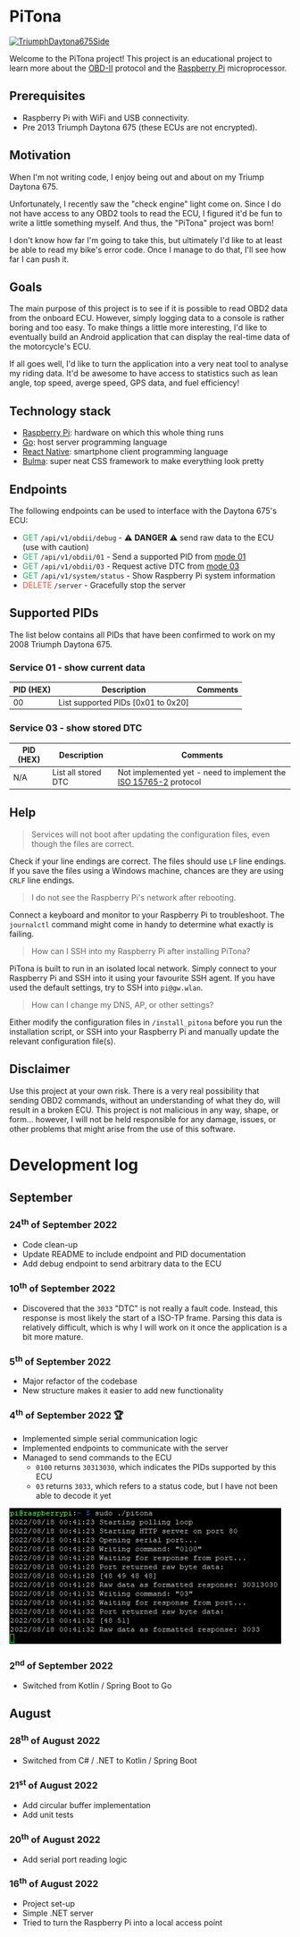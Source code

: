 # PiTona
<a title="NathanLee at English Wikipedia, Public domain, via Wikimedia Commons" href="https://commons.wikimedia.org/wiki/File:TriumphDaytona675Side.jpg"><img width="512" alt="TriumphDaytona675Side" src="https://upload.wikimedia.org/wikipedia/commons/thumb/0/04/TriumphDaytona675Side.jpg/512px-TriumphDaytona675Side.jpg"></a>

Welcome to the PiTona project! This project is an educational project to learn more about the
[OBD-II](https://en.wikipedia.org/wiki/On-board_diagnostics#OBD-II) protocol and the
[Raspberry Pi](https://www.raspberrypi.com/) microprocessor.

## Prerequisites
- Raspberry Pi with WiFi and USB connectivity.
- Pre 2013 Triumph Daytona 675 (these ECUs are not encrypted).

## Motivation
When I'm not writing code, I enjoy being out and about on my Triump Daytona 675.

Unfortunately, I recently saw the "check engine" light come on. Since I do not have access to any
OBD2 tools to read the ECU, I figured it'd be fun to write a little something myself. And thus, the
"PiTona" project was born!

I don't know how far I'm going to take this, but ultimately I'd like to at least be able to read my
bike's error code. Once I manage to do that, I'll see how far I can push it.

## Goals
The main purpose of this project is to see if it is possible to read OBD2 data from the onboard
ECU. However, simply logging data to a console is rather boring and too easy. To make things a
little more interesting, I'd like to eventually build an Android application that can display the
real-time data of the motorcycle's ECU.

If all goes well, I'd like to turn the application into a very neat tool to analyse my riding data.
It'd be awesome to have access to statistics such as lean angle, top speed, averge speed, GPS data,
and fuel efficiency!

## Technology stack
- [Raspberry Pi](https://www.raspberrypi.com/): hardware on which this whole thing runs
- [Go](https://go.dev/): host server programming language
- [React Native](https://reactnative.dev/): smartphone client programming language
- [Bulma](https://bulma.io/): super neat CSS framework to make everything look pretty

## Endpoints
The following endpoints can be used to interface with the Daytona 675's ECU:
- <span style="color:#27ae60">GET</span> `/api/v1/obdii/debug` - ⚠ **DANGER** ⚠ send raw data to the ECU (use with caution)
- <span style="color:#27ae60">GET</span> `/api/v1/obdii/01` - Send a supported PID from [mode 01](https://en.wikipedia.org/wiki/OBD-II_PIDs#Service_01_-_Show_current_data)
- <span style="color:#27ae60">GET</span> `/api/v1/obdii/03` - Request active DTC  from [mode 03](https://en.wikipedia.org/wiki/OBD-II_PIDs#Service_03_-_Show_stored_Diagnostic_Trouble_Codes_(DTCs))
- <span style="color:#27ae60">GET</span> `/api/v1/system/status` - Show Raspberry Pi system information
- <span style="color:#e74c3c">DELETE</span> `/server` - Gracefully stop the server

## Supported PIDs
The list below contains all PIDs that have been confirmed to work on my 2008 Triumph Daytona 675.

### Service 01 - show current data
| PID (HEX) | Description                        | Comments |
| --------- | ---------------------------------- | -------- |
| 00        | List supported PIDs [0x01 to 0x20] |          |

### Service 03 - show stored DTC
| PID (HEX) | Description         | Comments                                                                                                      |
| --------- | ------------------- | ------------------------------------------------------------------------------------------------------------- |
| N/A       | List all stored DTC | Not implemented yet - need to implement the [ISO 15765-2](https://en.wikipedia.org/wiki/ISO_15765-2) protocol |

## Help
> Services will not boot after updating the configuration files, even though the files are correct.

Check if your line endings are correct. The files should use `LF` line endings. If you save the
files using a Windows machine, chances are they are using `CRLF` line endings.

> I do not see the Raspberry Pi's network after rebooting.

Connect a keyboard and monitor to your Raspberry Pi to troubleshoot. The `journalctl` command might
come in handy to determine what exactly is failing.

> How can I SSH into my Raspberry Pi after installing PiTona?

PiTona is built to run in an isolated local network. Simply connect to your Raspberry Pi and SSH
into it using your favourite SSH agent. If you have used the default settings, try to SSH into
`pi@gw.wlan`.

> How can I change my DNS, AP, or other settings?

Either modify the configuration files in `/install_pitona` before you run the installation
script, or SSH into your Raspberry Pi and manually update the relevant configuration file(s).

## Disclaimer
Use this project at your own risk. There is a very real possibility that sending OBD2 commands,
without an understanding of what they do, will result in a broken ECU. This project is not
malicious in any way, shape, or form... however, I will not be held responsible for any damage,
issues, or other problems that might arise from the use of this software.

# Development log
## September
### 24<sup>th</sup> of September 2022
- Code clean-up
- Update README to include endpoint and PID documentation
- Add debug endpoint to send arbitrary data to the ECU

### 10<sup>th</sup> of September 2022
- Discovered that the `3033` "DTC" is not really a fault code. Instead, this response is most
  likely the start of a ISO-TP frame. Parsing this data is relatively difficult, which is why I
  will work on it once the application is a bit more mature.

### 5<sup>th</sup> of September 2022
- Major refactor of the codebase
- New structure makes it easier to add new functionality

### 4<sup>th</sup> of September 2022 🏆
- Implemented simple serial communication logic
- Implemented endpoints to communicate with the server
- Managed to send commands to the ECU
  - `0100` returns `30313030`, which indicates the PIDs supported by this ECU
  - `03` returns `3033`, which refers to a status code, but I have not been able to decode it yet

![first ECU response](media/first_time_reading_ecu.png)

### 2<sup>nd</sup> of September 2022
- Switched from Kotlin / Spring Boot to Go

## August
### 28<sup>th</sup> of August 2022
- Switched from C# / .NET to Kotlin / Spring Boot

### 21<sup>st</sup> of August 2022
- Add circular buffer implementation
- Add unit tests

### 20<sup>th</sup> of August 2022
- Add serial port reading logic

### 16<sup>th</sup> of August 2022
- Project set-up
- Simple .NET server
- Tried to turn the Raspberry Pi into a local access point
